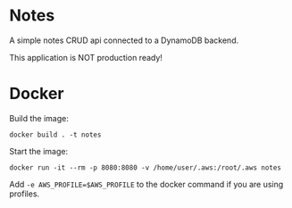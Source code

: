 # Notes

A simple notes CRUD api connected to a DynamoDB backend.

This application is NOT production ready!

# Docker

Build the image:
```shell
docker build . -t notes
```

Start the image:
```shell
docker run -it --rm -p 8080:8080 -v /home/user/.aws:/root/.aws notes
```
Add `-e AWS_PROFILE=$AWS_PROFILE` to the docker command if you are using profiles.

